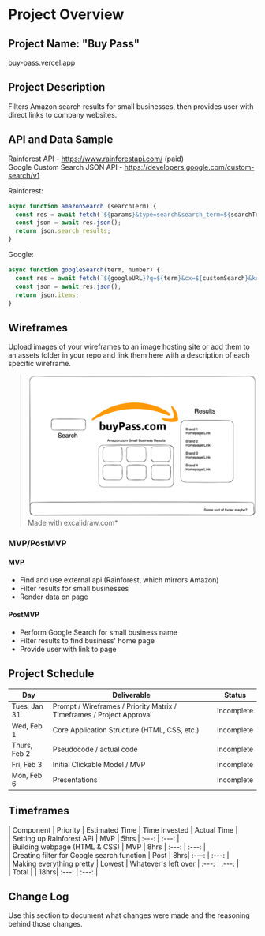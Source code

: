 # Project Overview

## Project Name: "Buy Pass"
buy-pass.vercel.app

## Project Description
Filters Amazon search results for small businesses, then provides user with direct links to company websites.

## API and Data Sample

Rainforest API - https://www.rainforestapi.com/ (paid)
<br>Google Custom Search JSON API - https://developers.google.com/custom-search/v1

Rainforest:
```js
async function amazonSearch (searchTerm) {
  const res = await fetch(`${params}&type=search&search_term=${searchTerm}`);
  const json = await res.json();
  return json.search_results;
}
```

Google:
```js
async function googleSearch(term, number) {
  const res = await fetch(`${googleURL}?q=${term}&cx=${customSearch}&key=${googleAPI}&num=${number}`)
  const json = await res.json();
  return json.items;
}
```

## Wireframes

Upload images of your wireframes to an image hosting site or add them to an assets folder in your repo and link them here with a description of each specific wireframe.

> ![](BuyPass_Wireframe.png)
> Made with excalidraw.com*

### MVP/PostMVP

#### MVP 

- Find and use external api (Rainforest, which mirrors Amazon)
- Filter results for small businesses
- Render data on page 

#### PostMVP  

- Perform Google Search for small business name
- Filter results to find business' home page
- Provide user with link to page

## Project Schedule

|  Day | Deliverable | Status
|---|---| ---|
|Tues, Jan 31| Prompt / Wireframes / Priority Matrix / Timeframes / Project Approval | Incomplete
|Wed, Feb 1| Core Application Structure (HTML, CSS, etc.) | Incomplete
|Thurs, Feb 2| Pseudocode / actual code | Incomplete
|Fri, Feb 3| Initial Clickable Model / MVP | Incomplete
|Mon, Feb 6| Presentations | Incomplete

## Timeframes

| Component | Priority | Estimated Time | Time Invested | Actual Time | <br>
| Setting up Rainforest API | MVP |  5hrs | :---: | :---: | <br>
| Building webpage (HTML & CSS) | MVP | 8hrs | :---: | :---: | <br>
| Creating filter for Google search function | Post | 8hrs| :---: | :---: | <br>
| Making everything pretty | Lowest | Whatever's left over | :---: | :---: | <br>
| Total |  | 18hrs| :---: | :---: | <br>


## Change Log
 Use this section to document what changes were made and the reasoning behind those changes.

